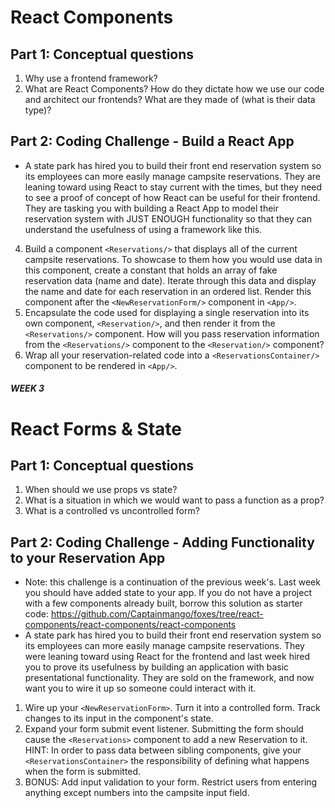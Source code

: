 # React Components

## Part 1: Conceptual questions
1. Why use a frontend framework?
2. What are React Components? How do they dictate how we use our code and architect our frontends? What are they made of (what is their data type)?

## Part 2: Coding Challenge - Build a React App
* A state park has hired you to build their front end reservation system so its employees can more easily manage campsite reservations. They are leaning toward using React to stay current with the times, but they need to see a proof of concept of how React can be useful for their frontend. They are tasking you with building a React App to model their reservation system with JUST ENOUGH functionality so that they can understand the usefulness of using a framework like this.
<!-- 1. Create a brand new React app scaffold using the generator or from scratch -->
<!-- 2. Build a component `<Welcome/>` that displays a welcome message to the user of the app. Render this component in the top level `<App/>` component. -->
<!-- 3. Build a component `<NewReservationForm/>` that displays a very basic HTML form for creating a campsite reservation (name and date are enough for input fields). Render this component in the `<App/>` component after `<Welcome/>`. -->
4. Build a component `<Reservations/>` that displays all of the current campsite reservations. To showcase to them how you would use data in this component, create a constant that holds an array of fake reservation data (name and date). Iterate through this data and display the name and date for each reservation in an ordered list. Render this component after the `<NewReservationForm/>` component in `<App/>`.
5. Encapsulate the code used for displaying a single reservation into its own component, `<Reservation/>`, and then render it from the `<Reservations/>` component. How will you pass reservation information from the `<Reservations/>` component to the `<Reservation/>` component?
6. Wrap all your reservation-related code into a `<ReservationsContainer/>` component to be rendered in `<App/>`.

##### WEEK 3 #####
# React Forms & State
## Part 1: Conceptual questions
1. When should we use props vs state?
2. What is a situation in which we would want to pass a function as a prop?
3. What is a controlled vs uncontrolled form?
## Part 2: Coding Challenge - Adding Functionality to your Reservation App
* Note: this challenge is a continuation of the previous week's. Last week you should have added state to your app. If you do not have a project with a few components already built, borrow this solution as starter code: https://github.com/Captainmango/foxes/tree/react-components/react-components/react-components
* A state park has hired you to build their front end reservation system so its employees can more easily manage campsite reservations. They were leaning toward using React for the frontend and last week hired you to prove its usefulness by building an application with basic presentational functionality. They are sold on the framework, and now want you to wire it up so someone could interact with it.
1. Wire up your `<NewReservationForm>`. Turn it into a controlled form. Track changes to its input in the component's state.
2. Expand your form submit event listener. Submitting the form should cause the `<Reservations>` component to add a new Reservation to it. HINT: In order to pass data between sibling components, give your `<ReservationsContainer>` the responsibility of defining what happens when the form is submitted.
3. BONUS: Add input validation to your form. Restrict users from entering anything except numbers into the campsite input field.

